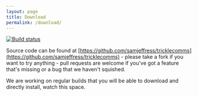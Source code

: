 ```yaml
---
layout: page
title: Download
permalink: /download/
---
```


[![Build status](https://ci.appveyor.com/api/projects/status/q583x62apno5s9ax?svg=true)](https://ci.appveyor.com/project/samjeffress/tricklecomms)

Source code can be found at [https://github.com/samjeffress/tricklecomms](https://github.com/samjeffress/tricklecomms) - please take a fork if you want to try anything - pull requests are welcome if you've got a feature that's missing or a bug that we haven't squished.

We are working on regular builds that you will be able to download and directly install, watch this space.